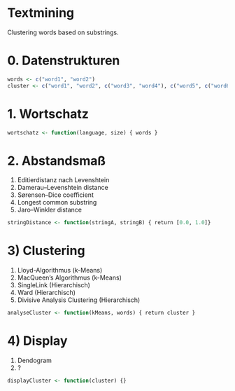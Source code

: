 # Textmining
Clustering words based on substrings.


# 0. Datenstrukturen

```r
words <- c("word1", "word2")
cluster <- c("word1", "word2", c("word3", "word4"), c("word5", c("word6")) )
```

# 1. Wortschatz

```r
wortschatz <- function(language, size) { words }
```
# 2. Abstandsmaß

  1. Editierdistanz nach Levenshtein
  2. Damerau–Levenshtein distance
  3. Sørensen–Dice coefficient
  4. Longest common substring
  5. Jaro–Winkler distance

```r
stringDistance <- function(stringA, stringB) { return [0.0, 1.0]}
```

# 3) Clustering
  1. Lloyd-Algorithmus (k-Means)
  2. MacQueen’s Algorithmus (k-Means)
  3. SingleLink (Hierarchisch)
  4. Ward (Hierarchisch)
  5. Divisive Analysis Clustering (Hierarchisch)

```r
analyseCluster <- function(kMeans, words) { return cluster }
```

# 4) Display
  1. Dendogram
  2. ?

```r
displayCluster <- function(cluster) {}
```

